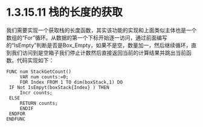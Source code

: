 # 1.3.15.11 栈的长度的获取

我们需要实现一个获取栈的长度函数，其实该功能的实现和上面类似主体也是一个数组的“For”循环。从数据的第一个下标开始逐一访问，通过前面编写的“IsEmpty”判断是否是Box_Empty，如果不是空，数量加一，然后继续循环，直到我们访问到是空箱子我们停止计数然后直接返回当前的计算结果并跳出当前函数。代码实现如下：

```text
FUNC num StackGetCount()
     VAR num counts:=0;
     FOR Index FROM 1 TO dim(boxStack,1) DO
 IF Not IsEmpyt(boxStack{Index} ) THEN
     Incr counts;
 ELSE 
     RETURN counts;
     ENDIF
 ENDFOR
ENDFUNC
```